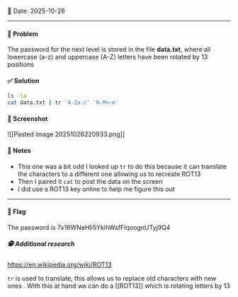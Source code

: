📅 Date: 2025-10-26

---

#### 🧩 Problem
The password for the next level is stored in the file **data.txt**, where all lowercase (a-z) and uppercase (A-Z) letters have been rotated by 13 positions
#### ✅ Solution
```bash
ls -la
cat data.txt | tr 'A-Za-z' 'N-Mn-m'
```

#### 📸 Screenshot
![[Pasted image 20251026220933.png]]

#### 📝 Notes
- This one was a bit odd I looked up `tr` to do this because it can translate the characters to a different one allowing us to recreate ROT13
- Then I paired it `cat` to post the data on the screen
- I did use a ROT13 key online to help me figure this out

---
#### 🔐 Flag
The password is 7x16WNeHIi5YkIhWsfFIqoognUTyj9Q4

#####  🕵️ Additional research  
https://en.wikipedia.org/wiki/ROT13

`tr` is used to translate, this allows us to replace old characters with new ones . With this at hand we can do a [[ROT13]] which is rotating letters by 13
